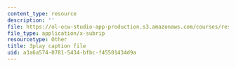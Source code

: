 ```yaml
---
content_type: resource
description: ''
file: https://ol-ocw-studio-app-production.s3.amazonaws.com/courses/res-6-012-introduction-to-probability-spring-2018/a3a6a57407815434bfbcf45501434d9a_3kxnPEDecIA.vtt
file_type: application/x-subrip
resourcetype: Other
title: 3play caption file
uid: a3a6a574-0781-5434-bfbc-f45501434d9a
---
```

